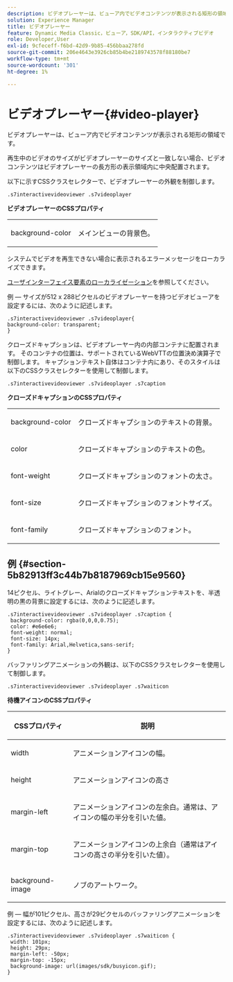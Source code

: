 ```yaml
---
description: ビデオプレーヤーは、ビューア内でビデオコンテンツが表示される矩形の領域です。
solution: Experience Manager
title: ビデオプレーヤー
feature: Dynamic Media Classic，ビューア，SDK/API，インタラクティブビデオ
role: Developer,User
exl-id: 9cfeceff-f6bd-42d9-9b85-456bbaa278fd
source-git-commit: 206e4643e3926cb85b4be2189743578f88180be7
workflow-type: tm+mt
source-wordcount: '301'
ht-degree: 1%

---
```


# ビデオプレーヤー{#video-player}

ビデオプレーヤーは、ビューア内でビデオコンテンツが表示される矩形の領域です。

<!--<a id="section_061E550C1C1D4DB2BD663A898895B38C"></a>-->

再生中のビデオのサイズがビデオプレーヤーのサイズと一致しない場合、ビデオコンテンツはビデオプレーヤーの長方形の表示領域内に中央配置されます。

以下に示すCSSクラスセレクターで、ビデオプレーヤーの外観を制御します。

```
.s7interactivevideoviewer .s7videoplayer
```

**ビデオプレーヤーのCSSプロパティ**

<table id="table_C48C56E696304C9BAFEE71BA9EA9A174"> 
 <tbody> 
  <tr> 
   <td colname="col1"> <p> <span class="codeph"> background-color  </span> </p> </td> 
   <td colname="col2"> <p>メインビューの背景色。 </p> </td> 
  </tr> 
 </tbody> 
</table>

システムでビデオを再生できない場合に表示されるエラーメッセージをローカライズできます。

[ユーザインターフェイス要素のローカライゼーション](../../../c-html5-aem-asset-viewers/c-html5-aem-int-video/c-html5-aem-int-video-viewer-localization.md#concept-cbfc39344c494eb7b9f6a272cff0cc74)を参照してください。

例 — サイズが512 x 288ピクセルのビデオプレーヤーを持つビデオビューアを設定するには、次のように記述します。

```
.s7interactivevideoviewer .s7videoplayer{ 
background-color: transparent; 
}
```

クローズドキャプションは、ビデオプレーヤー内の内部コンテナに配置されます。 そのコンテナの位置は、サポートされているWebVTTの位置決め演算子で制御します。 キャプションテキスト自体はコンテナ内にあり、そのスタイルは以下のCSSクラスセレクターを使用して制御します。

`.s7interactivevideoviewer .s7videoplayer .s7caption`

**クローズドキャプションのCSSプロパティ**

<table id="table_960E0D4FB91748FF9FC73C925B81879C"> 
 <tbody> 
  <tr> 
   <td colname="col1"> <p> <span class="codeph"> background-color  </span> </p> </td> 
   <td colname="col2"> <p>クローズドキャプションのテキストの背景。 </p> </td> 
  </tr> 
  <tr> 
   <td colname="col1"> <p> <span class="codeph"> color </span> </p> </td> 
   <td colname="col2"> <p>クローズドキャプションのテキストの色。 </p> </td> 
  </tr> 
  <tr> 
   <td colname="col1"> <p> <span class="codeph"> font-weight  </span> </p> </td> 
   <td colname="col2"> <p> クローズドキャプションのフォントの太さ。 </p> </td> 
  </tr> 
  <tr> 
   <td colname="col1"> <p> <span class="codeph"> font-size  </span> </p> </td> 
   <td colname="col2"> <p> クローズドキャプションのフォントサイズ。 </p> </td> 
  </tr> 
  <tr> 
   <td colname="col1"> <p> <span class="codeph"> font-family  </span> </p> </td> 
   <td colname="col2"> <p>クローズドキャプションのフォント。 </p> </td> 
  </tr> 
 </tbody> 
</table>

## 例 {#section-5b82913ff3c44b7b8187969cb15e9560}

14ピクセル、ライトグレー、Arialのクローズドキャプションテキストを、半透明の黒の背景に設定するには、次のように記述します。

```
.s7interactivevideoviewer .s7videoplayer .s7caption { 
 background-color: rgba(0,0,0,0.75); 
 color: #e6e6e6; 
 font-weight: normal; 
 font-size: 14px; 
 font-family: Arial,Helvetica,sans-serif; 
}
```

バッファリングアニメーションの外観は、以下のCSSクラスセレクターを使用して制御します。

```
.s7interactivevideoviewer .s7videoplayer .s7waiticon
```

**待機アイコンのCSSプロパティ**

<table id="table_8DB41A0FF2A746F78B763564C4F3EBE0"> 
 <thead> 
  <tr> 
   <th colname="col1" class="entry"> <p>CSSプロパティ </p> </th> 
   <th colname="col2" class="entry"> <p>説明 </p> </th> 
  </tr> 
 </thead>
 <tbody> 
  <tr> 
   <td colname="col1"> <p> <span class="codeph"> width </span> </p> </td> 
   <td colname="col2"> <p> アニメーションアイコンの幅。 </p> </td> 
  </tr> 
  <tr> 
   <td colname="col1"> <p> <span class="codeph"> height </span> </p> </td> 
   <td colname="col2"> <p> アニメーションアイコンの高さ </p> </td> 
  </tr> 
  <tr> 
   <td colname="col1"> <p> <span class="codeph"> margin-left  </span> </p> </td> 
   <td colname="col2"> <p> アニメーションアイコンの左余白。通常は、アイコンの幅の半分を引いた値。 </p> </td> 
  </tr> 
  <tr> 
   <td colname="col1"> <p> <span class="codeph"> margin-top  </span> </p> </td> 
   <td colname="col2"> <p> アニメーションアイコンの上余白（通常はアイコンの高さの半分を引いた値）。 </p> </td> 
  </tr> 
  <tr> 
   <td colname="col1"> <p> <span class="codeph"> background-image  </span> </p> </td> 
   <td colname="col2"> <p> ノブのアートワーク。 </p> </td> 
  </tr> 
 </tbody> 
</table>

例 — 幅が101ピクセル、高さが29ピクセルのバッファリングアニメーションを設定するには、次のように記述します。

```
.s7interactivevideoviewer .s7videoplayer .s7waiticon { 
 width: 101px; 
 height: 29px; 
 margin-left: -50px; 
 margin-top: -15px; 
 background-image: url(images/sdk/busyicon.gif); 
}
```
